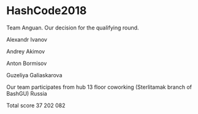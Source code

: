 # HashCode2018
Team Anguan. Our decision for the qualifying round.

Alexandr Ivanov

Andrey Akimov

Anton Bormisov

Guzeliya Galiaskarova

Our team participates from hub 13 floor coworking (Sterlitamak branch of BashGU) Russia

Total score
37 202 082
